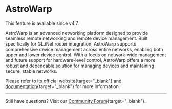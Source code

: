 # AstroWarp

This feature is available since v4.7.

AstroWarp is an advanced networking platform designed to provide seamless remote networking and remote device management. Built specifically for GL.iNet router integration, AstroWarp supports comprehensive device management across entire networks, enabling both upper and lower device control. With a focus on network-wide management and future support for hardware-level control, AstroWarp offers a more robust and dependable solution for managing devices and maintaining secure, stable networks.

Please refer to its [official website](https://www.astrowarp.net/){target="_blank"} and [documentation](https://docs.astrowarp.net/){target="_blank"} for more information.

---

Still have questions? Visit our [Community Forum](https://forum.gl-inet.com){target="_blank"}.